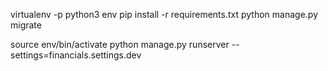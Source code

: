 virtualenv -p python3 env
pip install -r requirements.txt
python manage.py migrate

source env/bin/activate
python manage.py runserver --settings=financials.settings.dev